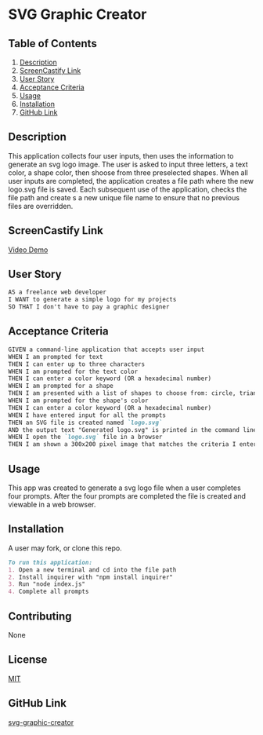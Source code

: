 # SVG Graphic Creator

## Table of Contents
1. [Description](#description)
2. [ScreenCastify Link](#screencastify)
3. [User Story](#userstory)
4. [Acceptance Criteria](#acceptancecriteria)
5. [Usage](#usage)
6. [Installation](#installation)
7. [GitHub Link](#github)


## Description

This application collects four user inputs, then uses the information to generate an svg logo image. The user is asked to input three letters, a text color, a shape color, then shoose from three preselected shapes. When all user inputs are completed, the application creates a file path where the new logo.svg file is saved. Each subsequent use of the application, checks the file path and create s a new unique file name to ensure that no previous files are overridden. 

## ScreenCastify Link
[Video Demo](https://drive.google.com/file/d/1Vn1Am5PATmAMUmlT-zGYTyt7zEAgZ46e/view)

## User Story
```md
AS a freelance web developer
I WANT to generate a simple logo for my projects
SO THAT I don't have to pay a graphic designer
```
## Acceptance Criteria
```md
GIVEN a command-line application that accepts user input
WHEN I am prompted for text
THEN I can enter up to three characters
WHEN I am prompted for the text color
THEN I can enter a color keyword (OR a hexadecimal number)
WHEN I am prompted for a shape
THEN I am presented with a list of shapes to choose from: circle, triangle, and square
WHEN I am prompted for the shape's color
THEN I can enter a color keyword (OR a hexadecimal number)
WHEN I have entered input for all the prompts
THEN an SVG file is created named `logo.svg`
AND the output text "Generated logo.svg" is printed in the command line
WHEN I open the `logo.svg` file in a browser
THEN I am shown a 300x200 pixel image that matches the criteria I entered
```

## Usage
This app was created to generate a svg logo file when a user completes four prompts. After the four prompts are completed the file is created and viewable in a web browser.

## Installation
A user may fork, or clone this repo. 
```md
To run this application:
1. Open a new terminal and cd into the file path
2. Install inquirer with "npm install inquirer"
3. Run "node index.js"
4. Complete all prompts
```
## Contributing
None

## License

[MIT](https://choosealicense.com/licenses/mit/)

## GitHub Link 
[svg-graphic-creator](https://github.com/JasonDeLine/svg-graphic-creator)